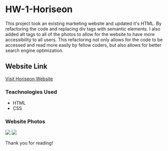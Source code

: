 # HW-1-Horiseon
<p>
This project took an existing marketing website and updated it's HTML. By refactoring the code and replacing div tags with semantic elements. I also added alt tags to all of the photos to allow for the website to have more accessibility to all users. This refactoring not only allows for the code to be accessed and read more easily by fellow coders, but also allows for better search engine optimization.    
</p>

## Website Link
<a href="C:/Users/oad83/Desktop/upennbootcamp/HW-1-Horiseon/index.html"> Visit Horiseon Website </a> 

### Teachnologies Used
<ul>
   <li> HTML </li>
   <li> CSS </li>
</ul>

### Website Photos

<img src= ".assets/images/horiseon1.png">
<img src= ".assets/images/horiseon2.png">


<p> Thank you for reading! </p>